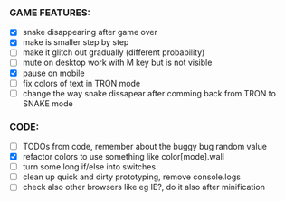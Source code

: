 ### GAME FEATURES:

- [x] snake disappearing after game over
 - [x] make is smaller step by step
 - [ ] make it glitch out gradually (different probability)
- [ ] mute on desktop work with M key but is not visible
- [x] pause on mobile
- [ ] fix colors of text in TRON mode
- [ ] change the way snake dissapear after comming back from TRON to SNAKE mode

### CODE:

- [ ] TODOs from code, remember about the buggy bug random value
- [x] refactor colors to use something like color[mode].wall
- [ ] turn some long if/else into switches
- [ ] clean up quick and dirty prototyping, remove console.logs
- [ ] check also other browsers like eg IE?, do it also after minification
